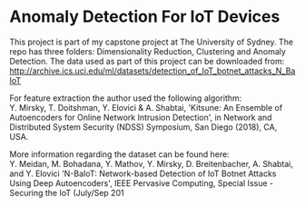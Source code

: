 # Anomaly Detection For IoT Devices
This project is part of my capstone project at The University of Sydney.
The repo has three folders: Dimensionality Reduction, Clustering and Anomaly Detection.
The data used as part of this project can be downloaded from: http://archive.ics.uci.edu/ml/datasets/detection_of_IoT_botnet_attacks_N_BaIoT

For feature extraction the author used the following algorithm:<br />
Y. Mirsky, T. Doitshman, Y. Elovici & A. Shabtai, 'Kitsune: An Ensemble of Autoencoders for Online Network Intrusion Detection', in Network and Distributed System Security (NDSS) Symposium, San Diego (2018), CA, USA.

More information regarding the dataset can be found here:<br />
Y. Meidan, M. Bohadana, Y. Mathov, Y. Mirsky, D. Breitenbacher, A. Shabtai, and Y. Elovici 'N-BaIoT: Network-based Detection of IoT Botnet Attacks Using Deep Autoencoders', IEEE Pervasive Computing, Special Issue - Securing the IoT (July/Sep 201
